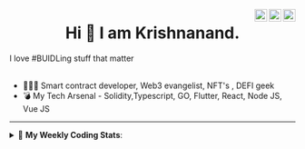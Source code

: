 <a href="https://twitter.com/incrypto32" target="_blank" rel="nofollow"><img align="right" alt="Pratik's Twitter" width="22px" src="https://cdn.jsdelivr.net/npm/simple-icons@v3/icons/twitter.svg" /></a><a href="https://www.linkedin.com/in/incrypto32" target="_blank" rel="nofollow"><img align="right" alt="Pratik's Linkdein" width="22px" src="https://cdn.jsdelivr.net/npm/simple-icons@v3/icons/linkedin.svg" /></a><a href="https://www.instagram.com/incrypto32" target="_blank" rel="nofollow"><img align="right" alt="Insta" width="22px" src="https://cdn.jsdelivr.net/npm/simple-icons@v3/icons/instagram.svg" /></a>

<center><h1> Hi 👋 I am Krishnanand. </h1></center>
I love #BUIDLing stuff that matter

 <br /> 
 <br /> 

 
- 👨🏽‍💻 Smart contract developer, Web3 evangelist, NFT's , DEFI geek
- 💣 My Tech Arsenal - Solidity,Typescript, GO, Flutter, React, Node JS, Vue JS
<!-- - 🌐 Visit my [porfolio website](https://incrypt32.github.io/) for complete background and contact. -->


---


<details> 
 <summary>🤖 <b>My Weekly Coding Stats</b>: </summary>
<br>

<!--START_SECTION:waka-->

```text
TypeScript   3 hrs 35 mins   ████████████░░░░░░░░░░░░░   47.84 %
Solidity     2 hrs 14 mins   ███████▓░░░░░░░░░░░░░░░░░   30.00 %
Python       45 mins         ██▓░░░░░░░░░░░░░░░░░░░░░░   10.07 %
JSON         34 mins         ██░░░░░░░░░░░░░░░░░░░░░░░   07.67 %
Other        19 mins         █░░░░░░░░░░░░░░░░░░░░░░░░   04.32 %
```

<!--END_SECTION:waka-->

</details>


